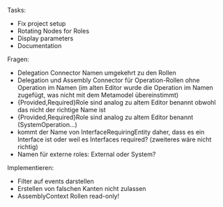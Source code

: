 Tasks:
- Fix project setup
- Rotating Nodes for Roles
- Display parameters
- Documentation

Fragen: 
- Delegation Connector Namen umgekehrt zu den Rollen
- Delegation und Assembly Connector für Operation-Rollen ohne Operation im Namen (im alten Editor wurde die Operation im Namen zugefügt, was nicht mit dem Metamodel übereinstimmt)
- {Provided,Required}Role sind analog zu altem Editor benannt obwohl das nicht der richtige Name ist
- {Provided,Required}Role sind analog zu altem Editor benannt (SystemOperation...)
- kommt der Name von InterfaceRequiringEntity daher, dass es ein Interface ist oder weil es Interfaces required? (zweiteres wäre nicht richtig)
- Namen für externe roles: External oder System?

Implementieren:
- Filter auf events darstellen
- Erstellen von falschen Kanten nicht zulassen
- AssemblyContext Rollen read-only!